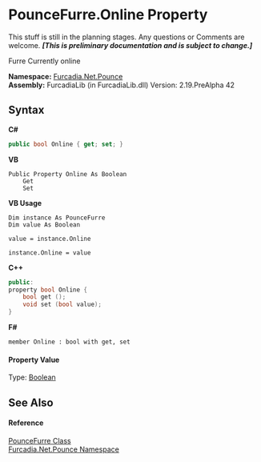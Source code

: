 # PounceFurre.Online Property 
This stuff is still in the planning stages. Any questions or Comments are welcome. _**\[This is preliminary documentation and is subject to change.\]**_

Furre Currently online

**Namespace:**&nbsp;<a href="N_Furcadia_Net_Pounce">Furcadia.Net.Pounce</a><br />**Assembly:**&nbsp;FurcadiaLib (in FurcadiaLib.dll) Version: 2.19.PreAlpha 42

## Syntax

**C#**<br />
``` C#
public bool Online { get; set; }
```

**VB**<br />
``` VB
Public Property Online As Boolean
	Get
	Set
```

**VB Usage**<br />
``` VB Usage
Dim instance As PounceFurre
Dim value As Boolean

value = instance.Online

instance.Online = value
```

**C++**<br />
``` C++
public:
property bool Online {
	bool get ();
	void set (bool value);
}
```

**F#**<br />
``` F#
member Online : bool with get, set

```


#### Property Value
Type: <a href="http://msdn2.microsoft.com/en-us/library/a28wyd50" target="_blank">Boolean</a>

## See Also


#### Reference
<a href="T_Furcadia_Net_Pounce_PounceFurre">PounceFurre Class</a><br /><a href="N_Furcadia_Net_Pounce">Furcadia.Net.Pounce Namespace</a><br />